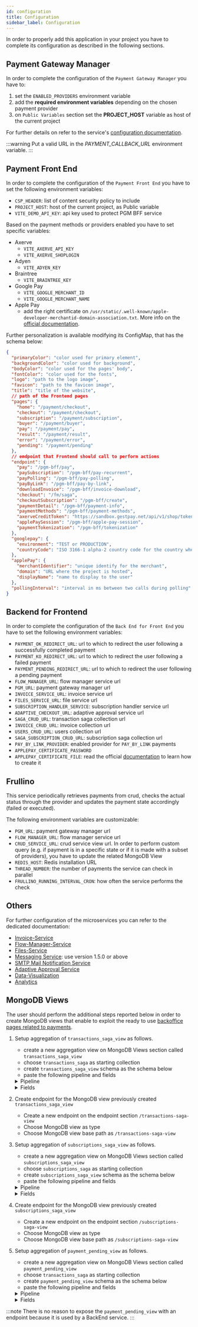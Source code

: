 ```yaml
---
id: configuration
title: Configuration
sidebar_label: Configuration
---
```


<!--
WARNING: this file was automatically generated by Mia-Platform Doc Aggregator.
DO NOT MODIFY IT BY HAND.
Instead, modify the source file and run the aggregator to regenerate this file.
-->

In order to properly add this application in your project you have to complete its configuration as described in the following sections.

## Payment Gateway Manager

In order to complete the configuration of the `Payment Gateway Manager` you have to:
1. set the `ENABLED_PROVIDERS` environment variable
2. add the **required environment variables** depending on the chosen payment provider
3. on `Public Variables` section set the **PROJECT_HOST** variable as host of the current project

For further details on refer to the service's [configuration documentation](../../runtime_suite/payment-gateway-manager/configuration).

:::warning
Put a valid URL in the *PAYMENT_CALLBACK_URL* environment variable.
:::

## Payment Front End

In order to complete the configuration of the `Payment Front End` you have to set the following environment variables:
- `CSP_HEADER`: list of content security policy to include
- `PROJECT_HOST`: host of the current project, as Public variable
- `VITE_DEMO_API_KEY`: api key used to protect PGM BFF service

Based on the payment methods or providers enabled you have to set specific variables:

- Axerve
  - `VITE_AXERVE_API_KEY`
  - `VITE_AXERVE_SHOPLOGIN`
- Adyen
  - `VITE_ADYEN_KEY`
- Braintree
  - `VITE_BRAINTREE_KEY`
- Google Pay
  - `VITE_GOOGLE_MERCHANT_ID`
  - `VITE_GOOGLE_MERCHANT_NAME`
- Apple Pay
  - add the right certificate on `/usr/static/.well-known/apple-developer-merchantid-domain-association.txt`. More info on the [official documentation](https://developer.apple.com/help/account/configure-app-capabilities/configure-apple-pay-on-the-web#register-a-merchant-domain).

Further personalization is available modifying its ConfigMap, that has the schema below:
```json lines
{
  "primaryColor": "color used for primary element",
  "backgroundColor": "color used for background",
  "bodyColor": "color used for the pages' body",
  "fontColor": "color used for the fonts",
  "logo": "path to the logo image",
  "favicon": "path to the favicon image",
  "title": "title of the website",
  // path of the Frontend pages
  "pages": {
    "home": "/payment/checkout",
    "checkout": "/payment/checkout",
    "subscription": "/payment/subscription",
    "buyer": "/payment/buyer",
    "pay": "/payment/pay",
    "result": "/payment/result",
    "error": "/payment/error",
    "pending": "/payment/pending"
  },
  // endpoint that Frontend should call to perform actions
  "endpoint": {
    "pay": "/pgm-bff/pay",
    "paySubscription": "/pgm-bff/pay-recurrent",
    "payPolling": "/pgm-bff/pay-polling",
    "payByLink": "/pgm-bff/pay-by-link",
    "downloadInvoice": "/pgm-bff/invoice-download",
    "checkout": "/fm/saga",
    "checkoutSubscription": "/pgm-bff/create",
    "paymentDetail": "/pgm-bff/payment-info",
    "paymentMethods": "/pgm-bff/payment-methods",
    "axerveCreditToken": "https://sandbox.gestpay.net/api/v1/shop/token",
    "applePaySession": "/pgm-bff/apple-pay-session",
    "paymentTokenization": "/pgm-bff/tokenization"
  },
  "googlepay": {
    "environment": "TEST or PRODUCTION",
    "countryCode": "ISO 3166-1 alpha-2 country code for the country where the transaction will be completed/processed"
  },
  "applePay": {
    "merchantIdentifier": "unique identify for the merchant",
    "domain": "URL where the project is hosted",
    "displayName": "name to display to the user"
  },
  "pollingInterval": "interval in ms between two calls during polling"
}
```

## Backend for Frontend

In order to complete the configuration of the `Back End for Front End` you have to set the following environment variables:
- `PAYMENT_OK_REDIRECT_URL`: url to which to redirect the user following a successfully completed payment
- `PAYMENT_KO_REDIRECT_URL`: url to which to redirect the user following a failed payment
- `PAYMENT_PENDING_REDIRECT_URL`: url to which to redirect the user following a pending payment
- `FLOW_MANAGER_URL`: flow manager service url
- `PGM_URL`: payment gateway manager url
- `INVOICE_SERVICE_URL`: invoice service url
- `FILES_SERVICE_URL`: file service url
- `SUBSCRIPTION_HANDLER_SERVICE`: subscription handler service url
- `ADAPTIVE_CHECKOUT_URL`: adaptive approval service url
- `SAGA_CRUD_URL`: transaction saga collection url
- `INVOICE_CRUD_URL`: invoice collection url
- `USERS_CRUD_URL`: users collection url
- `SAGA_SUBSCRIPTION_CRUD_URL`: subscription saga collection url
- `PAY_BY_LINK_PROVIDER`: enabled provider for `PAY_BY_LINK` payments
- `APPLEPAY_CERTIFICATE_PASSWORD`
- `APPLEPAY_CERTIFICATE_FILE`: read the official [documentation](https://developer.apple.com/documentation/apple_pay_on_the_web/configuring_your_environment) to learn how to create it

## Frullino

This service periodically retrieves payments from crud,
checks the actual status through the provider and updates the payment state accordingly (failed or executed).

The following environment variables are customizable:
- `PGM_URL`: payment gateway manager url
- `FLOW_MANAGER_URL`: flow manager service url
- `CRUD_SERVICE_URL`: crud service view url. In order to perform custom query (e.g. if payment is in a specific state or if it is made with a subset of providers), you have to update the related MongoDB View
- `REDIS_HOST`: Redis installation URL
- `THREAD_NUMBER`: the number of payments the service can check in parallel
- `FRULLINO_RUNNING_INTERVAL_CRON`: how often the service performs the check

## Others

For further configuration of the microservices you can refer to the dedicated documentation:
- [Invoice-Service](../../runtime_suite/invoice-service/overview)
- [Flow-Manager-Service](../../runtime_suite/flow-manager-service/overview)
- [Files-Service](../../runtime_suite/files-service/configuration)
- [Messaging Service](../../runtime_suite/messaging-service/overview): use version 1.5.0 or above
- [SMTP Mail Notification Service](../../runtime_suite/ses-mail-notification-service/usage)
- [Adaptive Approval Service](../../runtime_suite/adaptive-approval-service/configuration)
- [Data-Visualization](../../microfrontend-composer/use-cases/data-visualization.md)
- [Analytics](../../runtime_suite/mongodb-reader/configuration)

## MongoDB Views

The user should perform the additional steps reported below in order to create MongoDB views that enable to exploit the ready to use [backoffice pages related to payments](./40_backoffice_payment.md).
1. Setup aggregation of `transactions_saga_view` as follows.
    - create a new aggregation view on MongoDB Views section called `transactions_saga_view`
    - choose `transactions_saga` as starting collection
    - create `transactions_saga_view` schema as the schema below
    - paste the following pipeline and fields
    <details>
      <summary>Pipeline</summary>

    ```json
    [
      {
        "$match": {
          "__STATE__": "PUBLIC"
        }
      },
      {
        "$lookup": {
          "from": "fm_subscriptions",
          "localField": "metadata.subscriptionId",
          "foreignField": "sagaId",
          "as": "subscriptions"
        }
      },
      {
        "$project": {
          "__STATE__": "$__STATE__",
          "createdAt": "$createdAt",
          "updatedAt": "$updatedAt",
          "creatorId": "$creatorId",
          "updaterId": "$updaterId",
          "sagaId": "$sagaId",
          "amount": "$metadata.amount",
          "currency": "$metadata.currency",
          "paymentMethodId": "$metadata.paymentMethod",
          "paymentMethod": {
            "$switch": {
              "branches": [
                {
                  "case": {
                    "$eq": [
                      "$metadata.paymentMethod",
                      "applepay"
                    ]
                  },
                  "then": "Apple Pay"
                },
                {
                  "case": {
                    "$eq": [
                      "$metadata.paymentMethod",
                      "credit-cards"
                    ]
                  },
                  "then": "Credit Card"
                },
                {
                  "case": {
                    "$eq": [
                      "$metadata.paymentMethod",
                      "googlepay"
                    ]
                  },
                  "then": "Google Pay"
                },
                {
                  "case": {
                    "$eq": [
                      "$metadata.paymentMethod",
                      "pay-pal"
                    ]
                  },
                  "then": "PayPal"
                },
                {
                  "case": {
                    "$eq": [
                      "$metadata.paymentMethod",
                      "safecharge"
                    ]
                  },
                  "then": "SafeCharge"
                },
                {
                  "case": {
                    "$eq": [
                      "$metadata.paymentMethod",
                      "satispay"
                    ]
                  },
                  "then": "Satispay"
                },
                {
                  "case": {
                    "$eq": [
                      "$metadata.paymentMethod",
                      "scalapay"
                    ]
                  },
                  "then": "Scalapay"
                },
                {
                  "case": {
                    "$eq": [
                      "$metadata.paymentMethod",
                      "soisy"
                    ]
                  },
                  "then": "Soisy"
                },
                {
                  "case": {
                    "$eq": [
                      "$metadata.paymentMethod",
                      "stripe"
                    ]
                  },
                  "then": "Stripe"
                },
                {
                  "case": {
                    "$eq": [
                      "$metadata.paymentMethod",
                      "wire-transfer"
                    ]
                  },
                  "then": "Wire Transfer"
                },
                {
                  "case": {
                    "$eq": [
                      "$metadata.paymentMethod",
                      "external"
                    ]
                  },
                  "then": {
                    "$concat": [
                      "External - ",
                      "$metadata.provider"
                    ]
                  }
                }
              ],
              "default": "$metadata.paymentMethod"
            }
          },
          "provider": "$metadata.provider",
          "currentStatus": {
            "$switch": {
              "branches": [
                {
                  "case": {
                    "$eq": [
                      "$businessStateDescription",
                      "PAYMENT_PAID"
                    ]
                  },
                  "then": "Paid"
                },
                {
                  "case": {
                    "$eq": [
                      "$businessStateDescription",
                      "PAYMENT_CREATED"
                    ]
                  },
                  "then": "Created"
                },
                {
                  "case": {
                    "$eq": [
                      "$businessStateDescription",
                      "PAYMENT_TOTALLY_REFUNDED"
                    ]
                  },
                  "then": "Totally Refunded"
                },
                {
                  "case": {
                    "$eq": [
                      "$businessStateDescription",
                      "PAYMENT_PARTIALLY_REFUNDED"
                    ]
                  },
                  "then": "Partially Refunded"
                },
                {
                  "case": {
                    "$eq": [
                      "$businessStateDescription",
                      "PAYMENT_FAILED"
                    ]
                  },
                  "then": "Failed"
                }
              ],
              "default": "$businessStateDescription"
            }
          },
          "buyerName": "$metadata.additionalData.buyer.name",
          "buyerEmail": "$metadata.additionalData.buyer.email",
          "buyerPhone": "$metadata.additionalData.buyer.phone",
          "notificationChannels": "$metadata.additionalData.notificationChannels",
          "channel": "$metadata.additionalData.channel",
          "date": "$createdAt",
          "history": {
            "$reverseArray": {
              "$function": {
                "body": "function(history, refundedAmounts) {  externalIndex = 0;  return history.events.map((event, index) => {    let refundedAmount = undefined;    if (event.event === 'partialRefundExecuted' || event.event === 'totalRefundExecuted') {      if (refundedAmounts !== null && externalIndex < refundedAmounts.length) {        refundedAmount = refundedAmounts[externalIndex];        externalIndex++;      } else {        refundedAmount = null;      }    }    let status;    switch (history.states[index].businessStateDescription) {      case 'PAYMENT_CREATED':        status = 'Created';        break;      case 'PAYMENT_PAID':        status = 'Paid';        break;      case 'PAYMENT_PARTIALLY_REFUNDED':        status = 'Partially Refunded';        break;      case 'PAYMENT_TOTALLY_REFUNDED':        status = 'Totally Refunded';        break;      case 'PAYMENT_FAILED':        status = 'Failed';        break;      default:        status = history.states[index].businessStateDescription;    }    let eventName;    switch (event.event) {      case 'paymentCreated':        eventName = 'Payment created';        break;      case 'scheduleRequested':        eventName = 'Payment schedule requested';        break;      case 'paymentRedirected':        eventName = 'Payment redirected';        break;      case 'redirectionCompleted':        eventName = 'Redirection completed';        break;      case 'paymentScheduled':        eventName = 'Payment scheduled';        break;      case 'confirmRequested':        eventName = 'Payment confirmation requested';        break;      case 'confirmReceived':        eventName = 'Payment confirmation received';        break;      case 'paymentScheduleFailed':        eventName = 'Payment schedule failed';        break;      case 'redirectionFailed':        eventName = 'Payment redirection failed';        break;      case 'paymentExecutionFailed':        eventName = 'Payment failed';        break;      case 'paymentExecutionFailedFrullino':        eventName = 'Payment failed by the system';        break;      case 'paymentConfirmFailed':        eventName = 'Payment confirmation failed';        break;      case 'emailNotificationSent':        eventName = 'Email notification sent';        break;      case 'emailNotificationFailed':        eventName = 'Email notification failed';        break;      case 'emailNotificationRequested':        eventName = 'Email notification requested';        break;      case 'paymentExecuted':        eventName = 'Payment executed';        break;      case 'paymentExecutedFrullino':        eventName = 'Payment executed by the system';        break;      case 'refundRequested':        eventName = 'Refund requested';        break;      case 'refundFailed':        eventName = 'Refund failed';        break;      case 'partialRefundExecuted':        eventName = 'Partial refund executed';        break;      case 'totalRefundExecuted':        eventName = 'Total refund executed';        break;      case 'invoiceGenerated':        eventName = 'Invoice generated';        break;      case 'invoiceGenerationFailed':        eventName = 'Invoice generation failed';        break;      default:        eventName = event.event;    }    return {      date: event.timestamp,      event: eventName,      status,      refundedAmount    };  });}",
                "args": [
                  "$history",
                  "$metadata.refundDetails.refundedAmounts"
                ],
                "lang": "js"
              }
            }
          },
          "shopTransactionId": "$metadata.shopTransactionId",
          "paymentId": "$metadata.paymentId",
          "totalRefundedAmount": {
            "$ifNull": [
              "$metadata.refundDetails.totalRefundedAmount",
              "0"
            ]
          },
          "remainingAmount": {
            "$subtract": [
              "$metadata.amount",
              {
                "$ifNull": [
                  "$metadata.refundDetails.totalRefundedAmount",
                  0
                ]
              }
            ]
          },
          "type": "$metadata.type",
          "subscriptionId": {
            "$first": "$subscriptions"
          }
        }
      },
      {
        "$set": {
          "subscriptionId": "$subscriptionId._id",
          "amount": {
            "$divide": [
              {
                "$toDouble": "$amount"
              },
              100
            ]
          },
          "totalRefundedAmount": {
            "$divide": [
              {
                "$toDouble": "$totalRefundedAmount"
              },
              100
            ]
          },
          "remainingAmount": {
            "$divide": [
              {
                "$toDouble": "$remainingAmount"
              },
              100
            ]
          },
          "history": {
            "$map": {
              "input": "$history",
              "in": {
                "date": "$$this.date",
                "event": "$$this.event",
                "status": "$$this.status",
                "refundedAmount": {
                  "$divide": [
                    {
                      "$toDouble": "$$this.refundedAmount"
                    },
                    100
                  ]
                }
              }
            }
          }
        }
      }
    ]
    ```
    </details>

    <details>
      <summary>Fields</summary>

    ```json
    [
      {
        "name": "_id",
        "description": "_id",
        "type": "ObjectId",
        "required": true,
        "nullable": false
      },
      {
        "name": "creatorId",
        "description": "creatorId",
        "type": "string",
        "required": true,
        "nullable": false
      },
      {
        "name": "createdAt",
        "description": "createdAt",
        "type": "Date",
        "required": true,
        "nullable": false
      },
      {
        "name": "updaterId",
        "description": "updaterId",
        "type": "string",
        "required": true,
        "nullable": false
      },
      {
        "name": "updatedAt",
        "description": "updatedAt",
        "type": "Date",
        "required": true,
        "nullable": false
      },
      {
        "name": "__STATE__",
        "description": "__STATE__",
        "type": "string",
        "required": true,
        "nullable": false
      },
      {
        "name": "amount",
        "type": "number",
        "required": false,
        "nullable": false,
        "sensitivityValue": 0
      },
      {
        "name": "paymentMethodId",
        "type": "string",
        "required": false,
        "nullable": false,
        "sensitivityValue": 0
      },
      {
        "name": "paymentMethod",
        "type": "string",
        "required": false,
        "nullable": false,
        "sensitivityValue": 0
      },
      {
        "name": "provider",
        "type": "string",
        "required": false,
        "nullable": false,
        "sensitivityValue": 0
      },
      {
        "name": "currentStatus",
        "type": "string",
        "required": false,
        "nullable": false,
        "sensitivityValue": 0
      },
      {
        "name": "buyerName",
        "type": "string",
        "required": false,
        "nullable": false,
        "sensitivityValue": 0
      },
      {
        "name": "buyerEmail",
        "type": "string",
        "required": false,
        "nullable": false,
        "sensitivityValue": 0
      },
      {
        "name": "channel",
        "type": "string",
        "required": false,
        "nullable": false,
        "sensitivityValue": 0
      },
      {
        "name": "date",
        "type": "Date",
        "required": false,
        "nullable": false,
        "sensitivityValue": 0
      },
      {
        "name": "history",
        "type": "Array_RawObject",
        "required": false,
        "nullable": false,
        "sensitivityValue": 0
      },
      {
        "name": "sagaId",
        "type": "string",
        "required": false,
        "nullable": false,
        "sensitivityValue": 0
      },
      {
        "name": "totalRefundedAmount",
        "type": "number",
        "required": false,
        "nullable": false,
        "sensitivityValue": 0
      },
      {
        "name": "remainingAmount",
        "type": "number",
        "required": false,
        "nullable": false,
        "sensitivityValue": 0
      },
      {
        "name": "currency",
        "type": "string",
        "required": false,
        "nullable": false,
        "sensitivityValue": 0
      },
      {
        "name": "shopTransactionId",
        "type": "string",
        "required": false,
        "nullable": false,
        "sensitivityValue": 0
      },
      {
        "name": "subscriptionId",
        "type": "string",
        "required": false,
        "nullable": true,
        "sensitivityValue": 0
      },
      {
        "name": "type",
        "type": "string",
        "required": false,
        "nullable": false,
        "sensitivityValue": 0
      },
      {
        "name": "buyerPhone",
        "type": "string",
        "required": false,
        "nullable": false,
        "sensitivityValue": 0
      },
      {
        "name": "notificationChannels",
        "type": "Array_string",
        "required": false,
        "nullable": false,
        "sensitivityValue": 0
      },
      {
        "name": "paymentId",
        "type": "string",
        "required": false,
        "nullable": false,
        "sensitivityValue": 0
      }
    ]
    ```
    </details>

2. Create endpoint for the MongoDB view previously created `transactions_saga_view`
    - Create a new endpoint on the endpoint section `/transactions-saga-view`
    - Choose MongoDB view as type
    - Choose MongoDB view base path as `/transactions-saga-view`

3. Setup aggregation of `subscriptions_saga_view` as follows.
    - create a new aggregation view on MongoDB Views section called `subscriptions_saga_view`
    - choose `subscriptions_saga` as starting collection
    - create `subscriptions_saga_view` schema as the schema below
    - paste the following pipeline and fields
    <details>
      <summary>Pipeline</summary>

    ```json
    [
      {
        "$match": {
          "__STATE__": "PUBLIC"
        }
      },
      {
        "$lookup": {
          "from": "fm_transactions",
          "localField": "metadata.transactions",
          "foreignField": "sagaId",
          "as": "transactionsData"
        }
      },
      {
        "$project": {
          "__STATE__": "$__STATE__",
          "createdAt": "$createdAt",
          "updatedAt": "$updatedAt",
          "creatorId": "$creatorId",
          "updaterId": "$updaterId",
          "sagaId": "$sagaId",
          "amount": "$metadata.amount",
          "currency": "$metadata.currency",
          "provider": "$metadata.provider",
          "paymentMethod": {
            "$switch": {
              "branches": [
                {
                  "case": {
                    "$eq": [
                      "$metadata.paymentMethod",
                      "applepay"
                    ]
                  },
                  "then": "Apple Pay"
                },
                {
                  "case": {
                    "$eq": [
                      "$metadata.paymentMethod",
                      "credit-cards"
                    ]
                  },
                  "then": "Credit Card"
                },
                {
                  "case": {
                    "$eq": [
                      "$metadata.paymentMethod",
                      "googlepay"
                    ]
                  },
                  "then": "Google Pay"
                },
                {
                  "case": {
                    "$eq": [
                      "$metadata.paymentMethod",
                      "pay-pal"
                    ]
                  },
                  "then": "PayPal"
                },
                {
                  "case": {
                    "$eq": [
                      "$metadata.paymentMethod",
                      "safecharge"
                    ]
                  },
                  "then": "SafeCharge"
                },
                {
                  "case": {
                    "$eq": [
                      "$metadata.paymentMethod",
                      "satispay"
                    ]
                  },
                  "then": "Satispay"
                },
                {
                  "case": {
                    "$eq": [
                      "$metadata.paymentMethod",
                      "scalapay"
                    ]
                  },
                  "then": "Scalapay"
                },
                {
                  "case": {
                    "$eq": [
                      "$metadata.paymentMethod",
                      "soisy"
                    ]
                  },
                  "then": "Soisy"
                },
                {
                  "case": {
                    "$eq": [
                      "$metadata.paymentMethod",
                      "stripe"
                    ]
                  },
                  "then": "Stripe"
                },
                {
                  "case": {
                    "$eq": [
                      "$metadata.paymentMethod",
                      "external"
                    ]
                  },
                  "then": {
                    "$concat": [
                      "External - ",
                      "$metadata.provider"
                    ]
                  }
                }
              ],
              "default": "$metadata.paymentMethod"
            }
          },
          "status": {
            "$switch": {
              "branches": [
                {
                  "case": {
                    "$eq": [
                      "$businessStateDescription",
                      "CREATED"
                    ]
                  },
                  "then": "created"
                },
                {
                  "case": {
                    "$eq": [
                      "$businessStateDescription",
                      "ACTIVE"
                    ]
                  },
                  "then": "active"
                },
                {
                  "case": {
                    "$eq": [
                      "$businessStateDescription",
                      "EXPIRED"
                    ]
                  },
                  "then": "not active"
                },
                {
                  "case": {
                    "$eq": [
                      "$businessStateDescription",
                      "ABORTED"
                    ]
                  },
                  "then": "not active"
                }
              ],
              "default": "$businessStateDescription"
            }
          },
          "shopSubscriptionId": "$metadata.shopSubscriptionId",
          "interval": "$metadata.interval",
          "intervalCount": "$metadata.intervalCount",
          "nextPaymentDate": "$metadata.nextPaymentDate",
          "expirationDate": "$metadata.expirationDate",
          "additionalData": "$metadata.additionalData",
          "transactions": "$transactionsData",
          "expireRequested": "$metadata.expireRequested"
        }
      },
      {
        "$set": {
          "amount": {
            "$divide": [
              {
                "$toDouble": "$amount"
              },
              100
            ]
          },
          "transactions": {
            "$map": {
              "input": "$transactions",
              "in": {
                "date": "$$this.createdAt",
                "_id": "$$this._id",
                "shopTransactionId": "$$this.metadata.shopTransactionId",
                "amount": {
                  "$divide": [
                    {
                      "$toDouble": "$$this.metadata.amount"
                    },
                    100
                  ]
                },
                "status": {
                  "$switch": {
                    "branches": [
                      {
                        "case": {
                          "$eq": [
                            "$$this.businessStateDescription",
                            "PAYMENT_PAID"
                          ]
                        },
                        "then": "Paid"
                      },
                      {
                        "case": {
                          "$eq": [
                            "$$this.businessStateDescription",
                            "PAYMENT_CREATED"
                          ]
                        },
                        "then": "Created"
                      },
                      {
                        "case": {
                          "$eq": [
                            "$$this.businessStateDescription",
                            "PAYMENT_TOTALLY_REFUNDED"
                          ]
                        },
                        "then": "Totally Refunded"
                      },
                      {
                        "case": {
                          "$eq": [
                            "$$this.businessStateDescription",
                            "PAYMENT_PARTIALLY_REFUNDED"
                          ]
                        },
                        "then": "Partially Refunded"
                      },
                      {
                        "case": {
                          "$eq": [
                            "$$this.businessStateDescription",
                            "PAYMENT_FAILED"
                          ]
                        },
                        "then": "Failed"
                      }
                    ],
                    "default": "$businessStateDescription"
                  }
                }
              }
            }
          }
        }
      }
    ]
    ```
    </details>

    <details>
      <summary>Fields</summary>

    ```json
    [
      {
        "name": "_id",
        "description": "_id",
        "type": "ObjectId",
        "required": true,
        "nullable": false
      },
      {
        "name": "creatorId",
        "description": "creatorId",
        "type": "string",
        "required": true,
        "nullable": false
      },
      {
        "name": "createdAt",
        "description": "createdAt",
        "type": "Date",
        "required": true,
        "nullable": false
      },
      {
        "name": "updaterId",
        "description": "updaterId",
        "type": "string",
        "required": true,
        "nullable": false
      },
      {
        "name": "updatedAt",
        "description": "updatedAt",
        "type": "Date",
        "required": true,
        "nullable": false
      },
      {
        "name": "__STATE__",
        "description": "__STATE__",
        "type": "string",
        "required": true,
        "nullable": false
      },
      {
        "name": "shopSubscriptionId",
        "type": "string",
        "required": false,
        "nullable": false,
        "sensitivityValue": 0
      },
      {
        "name": "transactions",
        "type": "Array_RawObject",
        "required": false,
        "nullable": false,
        "sensitivityValue": 0,
        "schema": {
          "properties": {
            "transactionId": {
              "type": "string"
            },
            "date": {
              "type": "string"
            },
            "status": {
              "type": "string"
            }
          }
        }
      },
      {
        "name": "amount",
        "type": "number",
        "required": false,
        "nullable": false,
        "sensitivityValue": 0
      },
      {
        "name": "currency",
        "type": "string",
        "required": false,
        "nullable": false,
        "sensitivityValue": 0
      },
      {
        "name": "interval",
        "type": "string",
        "required": false,
        "nullable": false,
        "sensitivityValue": 0
      },
      {
        "name": "intervalCount",
        "type": "number",
        "required": false,
        "nullable": false,
        "sensitivityValue": 0
      },
      {
        "name": "nextPaymentDate",
        "type": "Date",
        "required": false,
        "nullable": false,
        "sensitivityValue": 0
      },
      {
        "name": "status",
        "type": "string",
        "required": false,
        "nullable": false,
        "sensitivityValue": 0
      },
      {
        "name": "provider",
        "type": "string",
        "required": false,
        "nullable": false,
        "sensitivityValue": 0
      },
      {
        "name": "paymentMethod",
        "type": "string",
        "required": false,
        "nullable": false,
        "sensitivityValue": 0
      },
      {
        "name": "sagaId",
        "type": "string",
        "required": false,
        "nullable": false,
        "sensitivityValue": 0
      },
      {
        "name": "expirationDate",
        "type": "Date",
        "required": false,
        "nullable": false,
        "sensitivityValue": 0
      },
      {
        "name": "expireRequested",
        "type": "boolean",
        "required": false,
        "nullable": true,
        "sensitivityValue": 0
      }
    ]
    ```
    </details>

4. Create endpoint for the MongoDB view previously created `subscriptions_saga_view`
    - Create a new endpoint on the endpoint section `/subscriptions-saga-view`
    - Choose MongoDB view as type
    - Choose MongoDB view base path as `/subscriptions-saga-view`

5. Setup aggregation of `payment_pending_view` as follows.
    - create a new aggregation view on MongoDB Views section called `payment_pending_view`
    - choose `transactions_saga` as starting collection
    - create `payment_pending_view` schema as the schema below
    - paste the following pipeline and fields
    <details>
      <summary>Pipeline</summary>

    ```json
    [
      {
        "$match": {
          "__STATE__": "PUBLIC",
          "metadata.provider": {
            "$in": [
              "axerve",
              "braintree",
              "satispay",
              "scalapay",
              "soisy",
              "stripe"
            ]
          },
          "currentState": {
            "$in": [
              "PAYMENT_PENDING"
            ]
          },
          "$expr": {
            "$and": [
              {
                "$gte": [
                  "$updatedAt",
                  {
                    "$dateSubtract": {
                      "startDate": "$$NOW",
                      "unit": "second",
                      "amount": 86400
                    }
                  }
                ]
              },
              {
                "$lte": [
                  "$updatedAt",
                  {
                    "$dateSubtract": {
                      "startDate": "$$NOW",
                      "unit": "second",
                      "amount": 60
                    }
                  }
                ]
              }
            ]
          }
        }
      }
    ]
    ```
    </details>

    <details>
      <summary>Fields</summary>

    ```json
    [
      {
        "name": "_id",
        "description": "_id",
        "type": "ObjectId",
        "required": true,
        "nullable": false
      },
      {
        "name": "creatorId",
        "description": "creatorId",
        "type": "string",
        "required": true,
        "nullable": false
      },
      {
        "name": "createdAt",
        "description": "createdAt",
        "type": "Date",
        "required": true,
        "nullable": false
      },
      {
        "name": "updaterId",
        "description": "updaterId",
        "type": "string",
        "required": true,
        "nullable": false
      },
      {
        "name": "updatedAt",
        "description": "updatedAt",
        "type": "Date",
        "required": true,
        "nullable": false
      },
      {
        "name": "__STATE__",
        "description": "__STATE__",
        "type": "string",
        "required": true,
        "nullable": false
      },
      {
        "name": "sagaId",
        "description": "",
        "type": "string",
        "required": true,
        "nullable": false
      },
      {
        "name": "metadata",
        "type": "RawObject",
        "required": true,
        "nullable": false,
        "sensitivityValue": 0,
        "encryptionEnabled": false,
        "encryptionSearchable": false,
        "schema": {
          "properties": {
            "shopTransactionID": {
              "type": "string"
            },
            "amount": {
              "type": "number"
            },
            "currency": {
              "type": "string"
            },
            "paymentMethod": {
              "type": "string"
            },
            "provider": {
              "type": "string"
            },
            "isRecurrent": {
              "type": "boolean"
            },
            "recurrenceDetails": {
              "type": "object"
            },
            "subscriptionId": {
              "type": "string"
            },
            "buyer": {
              "type": "object"
            },
            "providerData": {
              "type": "object"
            },
            "paymentID": {
              "type": "string"
            },
            "sessionToken": {
              "type": "string"
            },
            "paymentToken": {
              "type": "string"
            },
            "additionalData": {
              "type": "object",
              "properties": {
                "channel": {
                  "type": "string"
                },
                "items": {
                  "type": "array",
                  "items": {
                    "type": "object",
                    "properties": {
                      "itemId": {
                        "type": "string"
                      },
                      "description": {
                        "type": "string"
                      },
                      "amount": {
                        "type": "number"
                      },
                      "quantity": {
                        "type": "number"
                      }
                    }
                  }
                }
              }
            },
            "refundDetails": {
              "type": "object"
            },
            "payRequestData": {
              "type": "object"
            },
            "refundRequestData": {
              "type": "object"
            }
          }
        }
      },
      {
        "name": "isFinal",
        "description": "",
        "type": "boolean",
        "required": true,
        "nullable": false
      },
      {
        "name": "currentState",
        "description": "",
        "type": "string",
        "required": true,
        "nullable": false
      },
      {
        "name": "latestEvent",
        "description": "",
        "type": "RawObject",
        "required": true,
        "nullable": false
      },
      {
        "name": "associatedEntityId",
        "description": "",
        "type": "string",
        "required": true,
        "nullable": false
      },
      {
        "name": "events",
        "description": "",
        "type": "Array_string",
        "required": false,
        "nullable": false
      },
      {
        "name": "history",
        "description": "",
        "type": "RawObject",
        "required": false,
        "nullable": false
      },
      {
        "name": "businessStateId",
        "description": "",
        "type": "string",
        "required": true,
        "nullable": false
      },
      {
        "name": "businessStateDescription",
        "description": "",
        "type": "string",
        "required": false,
        "nullable": false
      }
    ]
    ```
    </details>

:::note
There is no reason to expose the `payment_pending_view` with an endpoint because it is used by a BackEnd service.
:::
